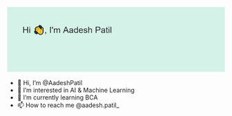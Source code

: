 <img src="https://github.com/AadeshPatil/AadeshPatil/blob/main/header.png" alt="banner that says Sarah hart Landolt - software developer, artist, designer">

- 👋 Hi, I’m @AadeshPatil
- 👀 I’m interested in AI & Machine Learning
- 🌱 I’m currently learning BCA 
- 📫 How to reach me @aadesh.patil_

<!---
AadeshPatil/AadeshPatil is a ✨ special ✨ repository because its `README.md` (this file) appears on your GitHub profile.
You can click the Preview link to take a look at your changes.
--->
